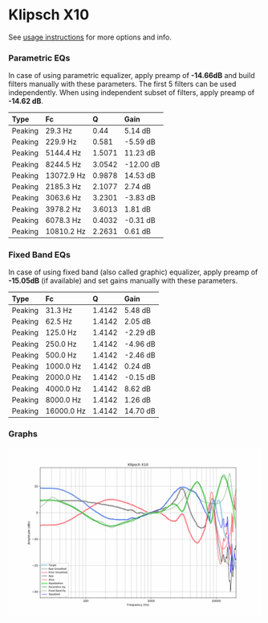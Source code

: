 # Klipsch X10
See [usage instructions](https://github.com/jaakkopasanen/AutoEq#usage) for more options and info.

### Parametric EQs
In case of using parametric equalizer, apply preamp of **-14.66dB** and build filters manually
with these parameters. The first 5 filters can be used independently.
When using independent subset of filters, apply preamp of **-14.62 dB**.

| Type    | Fc         |      Q | Gain      |
|:--------|:-----------|:-------|:----------|
| Peaking | 29.3 Hz    | 0.44   | 5.14 dB   |
| Peaking | 229.9 Hz   | 0.581  | -5.59 dB  |
| Peaking | 5144.4 Hz  | 1.5071 | 11.23 dB  |
| Peaking | 8244.5 Hz  | 3.0542 | -12.00 dB |
| Peaking | 13072.9 Hz | 0.9878 | 14.53 dB  |
| Peaking | 2185.3 Hz  | 2.1077 | 2.74 dB   |
| Peaking | 3063.6 Hz  | 3.2301 | -3.83 dB  |
| Peaking | 3978.2 Hz  | 3.6013 | 1.81 dB   |
| Peaking | 6078.3 Hz  | 0.4032 | -0.31 dB  |
| Peaking | 10810.2 Hz | 2.2631 | 0.61 dB   |

### Fixed Band EQs
In case of using fixed band (also called graphic) equalizer, apply preamp of **-15.05dB**
(if available) and set gains manually with these parameters.

| Type    | Fc         |      Q | Gain     |
|:--------|:-----------|:-------|:---------|
| Peaking | 31.3 Hz    | 1.4142 | 5.48 dB  |
| Peaking | 62.5 Hz    | 1.4142 | 2.05 dB  |
| Peaking | 125.0 Hz   | 1.4142 | -2.29 dB |
| Peaking | 250.0 Hz   | 1.4142 | -4.96 dB |
| Peaking | 500.0 Hz   | 1.4142 | -2.46 dB |
| Peaking | 1000.0 Hz  | 1.4142 | 0.24 dB  |
| Peaking | 2000.0 Hz  | 1.4142 | -0.15 dB |
| Peaking | 4000.0 Hz  | 1.4142 | 8.62 dB  |
| Peaking | 8000.0 Hz  | 1.4142 | 1.26 dB  |
| Peaking | 16000.0 Hz | 1.4142 | 14.70 dB |

### Graphs
![](./Klipsch%20X10.png)